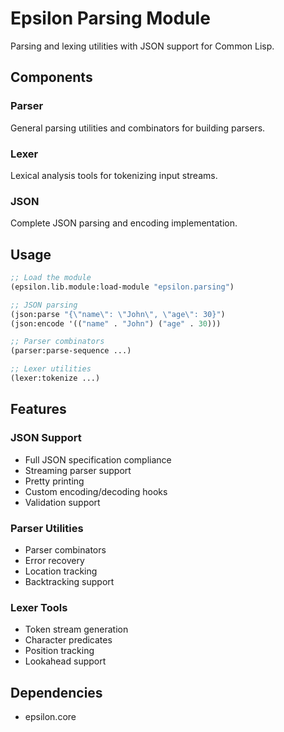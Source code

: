 # Epsilon Parsing Module

Parsing and lexing utilities with JSON support for Common Lisp.

## Components

### Parser
General parsing utilities and combinators for building parsers.

### Lexer
Lexical analysis tools for tokenizing input streams.

### JSON
Complete JSON parsing and encoding implementation.

## Usage

```lisp
;; Load the module
(epsilon.lib.module:load-module "epsilon.parsing")

;; JSON parsing
(json:parse "{\"name\": \"John\", \"age\": 30}")
(json:encode '(("name" . "John") ("age" . 30)))

;; Parser combinators
(parser:parse-sequence ...)

;; Lexer utilities
(lexer:tokenize ...)
```

## Features

### JSON Support
- Full JSON specification compliance
- Streaming parser support
- Pretty printing
- Custom encoding/decoding hooks
- Validation support

### Parser Utilities
- Parser combinators
- Error recovery
- Location tracking
- Backtracking support

### Lexer Tools
- Token stream generation
- Character predicates
- Position tracking
- Lookahead support

## Dependencies

- epsilon.core
